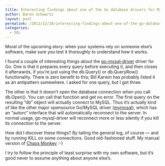 ```yaml
---
title: Interesting findings about one of the Go database drivers for MySQL
author: Baron Schwartz
layout: post
permalink: /2012/12/28/interesting-findings-about-one-of-the-go-database-drivers-for-mysql/
categories:
  - SQL
---
```

Moral of the upcoming story: when your systems rely on someone else&#8217;s software, make sure you test it thoroughly to understand how it works.

I found a couple of interesting things about the [go-mysql-driver][1] driver for Go. One is that it prepares every query before executing it, and then closes it afterwards, if you&#8217;re just using the db.Query() or db.QueryRow() functionality. There is zero benefit to this; Bill Karwin has probably listed it as an antipattern somewhere. I asked for one query, but I got three.

The other is that it doesn&#8217;t open the database connection when you call db.Open(). You can call that function and get no error. The first query on the resulting &#8220;db&#8221; object will actually connect to MySQL. Thus it&#8217;s actually kind of like the other major opensource Go/MySQL driver ([mymysql][2]), which has an &#8220;autorc&#8221; interface that will automatically reconnect to the server. In normal usage, go-mysql-driver will reconnect more or less silently if you kill its connection to the server.

How did I discover these things? By tailing the general log, of course &#8212; and by running KILL on some connections. Good old-fashioned stuff. My manual version of [Chaos Monkey][3] :-)

I try to follow the principle of least surprise with my own software, but it&#8217;s good never to assume anything about anyone else&#8217;s.

 [1]: http://code.google.com/p/go-mysql-driver/
 [2]: https://github.com/ziutek/mymysql
 [3]: http://techblog.netflix.com/2012/07/chaos-monkey-released-into-wild.html
